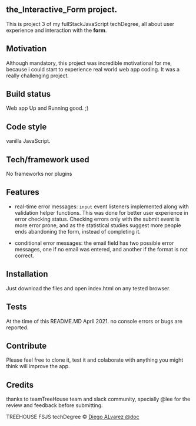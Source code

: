 ## the_Interactive_Form project.
This is project 3 of my fullStackJavaScript techDegree, all about user experience and interaction with the **form**.

## Motivation
Although mandatory, this project was incredible motivational for me, because i could start to experience real world web app coding. It was a really challenging project.

## Build status
Web app Up and Running good. ;)

## Code style
vanilla JavaScript.

## Tech/framework used
No frameworks nor plugins

## Features
* real-time error messages: <code>input</code> event listeners implemented along with validation helper functions. This was done for better user experience in error checking status. Checking errors only with the submit event is more error prone, and as the statistical studies suggest more people ends abandoning the form, instead of completing it.

* conditional error messages: the email field has two possible error messages, one if no email was entered, and another if the format is not correct.

## Installation
Just download the files and open index.html on any tested browser.

## Tests
At the time of this README.MD April 2021. no console errors or bugs are reported.


## Contribute
Please feel free to clone it, test it and colaborate with anything you might think will improve the app.

## Credits
thanks to teamTreeHouse team and slack community, specially @lee for the review and feedback before submitting.

TREEHOUSE FSJS techDegree © [Diego ALvarez @doc]()
